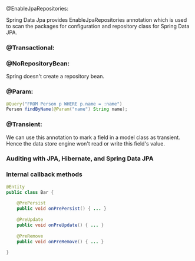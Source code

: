 
@EnableJpaRepositories:

Spring Data Jpa provides EnableJpaRepositories annotation which is used to scan the packages for configuration and repository class for Spring Data JPA.

### @Transactional:

### @NoRepositoryBean:
Spring doesn't create a repository bean.

### @Param:
```java
@Query("FROM Person p WHERE p.name = :name")
Person findByName(@Param("name") String name);
```

### @Transient:
We can use this annotation to mark a field in a model class as transient. Hence the data store engine won't read or write this field's value.


### Auditing with JPA, Hibernate, and Spring Data JPA

### Internal callback methods
```java
@Entity
public class Bar {
      
    @PrePersist
    public void onPrePersist() { ... }
      
    @PreUpdate
    public void onPreUpdate() { ... }
      
    @PreRemove
    public void onPreRemove() { ... }
      
}
```